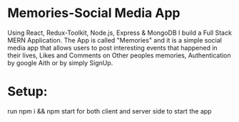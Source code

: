 # Memories-Social Media App
Using React, Redux-Toolkit, Node.js, Express &amp; MongoDB I build a Full Stack MERN Application. The App is called "Memories" and it is a simple social media app that allows users to post interesting events that happened in their lives, Likes and Comments on Other peoples memories, Authentication by google Aith or by simply SignUp.

# Setup:

run npm i && npm start for both client and server side to start the app
